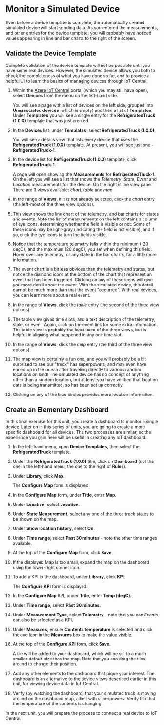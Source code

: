 # Monitor a Simulated Device

Even before a device template is complete, the automatically created simulated device will start sending data. As you entered the measurements, and other entries for the device template, you will probably have noticed values appearing in line and bar charts to the right of the screen.

## Validate the Device Template

Complete validation of the device template will not be possible until you have some real devices. However, the simulated device allows you both to check the completeness of what you have done so far, and to provide a helpful UI to learn the basics of managing devices through IoT Central.

1. Within the [Azure IoT Central](https://apps.azureiotcentral.com/) portal (which you may still have open), select **Devices** from the menu on the left-hand side.

    You will see a page with a list of devices on the left side, grouped into **Unassociated devices** (which is empty) and then a list of **Templates**. Under **Templates** you will see a single entry for the **RefrigeratedTruck (1.0.0)** template that was just created.

1. In the **Devices** list, under **Templates**, select **RefrigeratedTruck (1.0.0)**.

    You will see a details view that lists every device that uses the **RefrigeratedTruck (1.0.0)** template. At present, you will see just one - **RefrigeratedTruck-1**.

1. In the device list for **RefrigeratedTruck (1.0.0)** template, click **RefrigeratedTruck-1**.

    A page will open showing the **Measurements** for **RefrigeratedTruck-1**. On the left you will see a list that shows the *Telemetry*, *State*, *Event* and *Location* measurements for the device. On the right is the view pane. There are 3 views available: *chart*, *table* and *map*.

1. In the range of **Views**, if it is not already selected, click the *chart* entry (the left-most of the three view options).

1. This view shows the line chart of the telemetry, and bar charts for states and events. Note the list of measurements on the left contains a column of eye icons, determining whether the field is visible or not. Some of these icons may be light-gray (indicating the field is not visible), and if so, click the eye icons to turn the fields visible.

1. Notice that the temperature telemetry falls within the minimum (-20 degC), and the maximum (20 degC), you set when defining this field. Hover over any telemetry, or any state in the bar charts, for a little more information.

1. The event chart is a bit less obvious than the telemetry and states, but notice the diamond icons  at the bottom of the chart that represent an event that has been triggered. Clicking on any of these icons will give you more detail about the event. With the simulated device, this detail cannot be much more than that the event "occurred". With real devices, you can learn more about a real event.

1. In the range of **Views**, click the *table* entry (the second of the three view options).

1. The table view gives time slots, and a text description of the telemetry, state, or event. Again, click on the event link for some extra information. The table view is probably the least used of the three views, but is helpful in aligning what happened in any one time slot.

1. In the range of **Views**, click the *map* entry (the third of the three view options).

1. The map view is certainly a fun one, and you will probably be a bit surprised to see our "truck" has superpowers, and may even have ended up in the ocean after traveling directly to various random locations on land! The simulated device has no concept of anything other than a random location, but at least you have verified that location data is being transmitted, so has been set up correctly.

1. Clicking on any of the blue circles provides more location information.

## Create an Elementary Dashboard

In this final exercise for this unit, you create a dashboard to monitor a single device. Later on in this series of units, you are going to create a more specific dashboard for all devices. The two processes are similar, so the experience you gain here will be useful in creating any IoT dashboard.

1. In the left-hand menu, open **Device Templates**, then select the **RefrigeratedTruck** template.

1. Under the **RefrigeratedTruck (1.0.0)** title, click on **Dashboard** (not the one in the left-hand menu, the one to the right of **Rules**).

1. Under **Library**, click **Map**.

    The **Configure Map** form is displayed.

1. In the **Configure Map** form, under **Title**, enter **Map**.

1. Under **Location**, select **Location**.

1. Under **State Measurement**, select any one of the three truck states to be shown on the map.

1. Under **Show location history**, select **On**.

1. Under **Time range**, select **Past 30 minutes** - note the other time ranges available.

1. At the top of the **Configure Map** form, click **Save**.

1. If the displayed Map is too small, expand the map on the dashboard using the lower-right corner icon.

1. To add a KPI to the dashboard, under **Library**, click **KPI**.

    The **Configure KPI** form is displayed.

1. In the **Configure Map** KPI, under **Title**, enter **Temp (degC)**.

1. Under **Time range**, select **Past 30 minutes**.

1. Under **Measurement Type**, select **Telemetry** - note that you can *Events* can also be selected as a KPI.

1. Under **Measures**, ensure **Contents temperature** is selected and click the eye icon in the **Measures** box to make the value visible.

1. At the top of the **Configure KPI** form, click **Save**.

    A tile will be added to your dashboard, which will be set to a much smaller default size than the map. Note that you can drag the tiles around to change their position.

1. Add any other elements to the dashboard that pique your interest. The dashboard is an alternative  to the device views described earlier in this unit, for viewing device data in IoT Central.

1. Verify (by watching the dashboard) that your simulated truck is moving around on the dashboard map, albeit with superpowers. Verify too that the temperature of the contents is changing.

In the next unit, you will prepare the process to connect a real device to IoT Central.